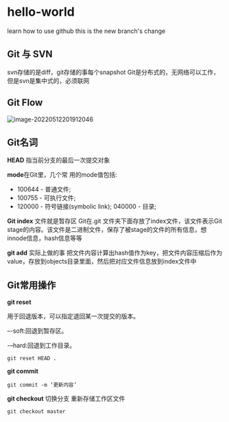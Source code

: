 # hello-world
learn how to use github
this is the new branch's change

## Git 与 SVN

svn存储的是diff，git存储的事每个snapshot
Git是分布式的，无网络可以工作，但是svn是集中式的，必须联网

## Git Flow

![image-20220512201912046](http://xingyajie.oss-cn-hangzhou.aliyuncs.com/uPic/image-20220512201912046.png)

## Git名词

**HEAD** 指当前分支的最后一次提交对象

**mode**在Git里，几个常 用的mode值包括:

- 100644 - 普通文件;
- 100755 - 可执行文件;
- 120000 - 符号链接(symbolic link); 040000 - 目录;

**Git index**  文件就是暂存区
Git在.git 文件夹下面存放了index文件，该文件表示Git stage的内容。该文件是二进制文件，保存了被stage的文件的所有信息，想innode信息，hash信息等等

**git add** 实际上做的事
把文件内容计算出hash值作为key，把文件内容压缩后作为value，存放到objects目录里面，然后把对应文件信息放到index文件中

## Git常用操作

**git reset**

用于回退版本，可以指定退回某一次提交的版本。

–-soft:回退到暂存区。

-–hard:回退到工作目录。 

```
git reset HEAD .
```

**git commit**

```
git commit -m ‘更新内容’
```

**git checkout** 
切换分支
重新存储工作区文件

```
git checkout master
```
